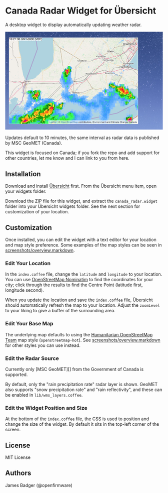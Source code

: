 # Canada Radar Widget for Übersicht

A desktop widget to display automatically updating weather radar.

![London, Ontario Weather Radar](screenshot.jpg)

Updates default to 10 minutes, the same interval as radar data is published by MSC GeoMET (Canada).

This widget is focused on Canada; if you fork the repo and add support for other countries, let me know and I can link to you from here.

## Installation

Download and install [Übersicht][] first. From the Übersicht menu item, open your widgets folder.

Download the ZIP file for this widget, and extract the `canada_radar.widget` folder into your Übersicht widgets folder. See the next section for customization of your location.

## Customization

Once installed, you can edit the widget with a text editor for your location and map style preference. Some examples of the map styles can be seen in [screenshots/overview.markdown](screenshots/overview.markdown).

### Edit Your Location

In the `index.coffee` file, change the `latitude` and `longitude` to your location. You can use [OpenStreetMap Nominatim][Nominatim] to find the coordinates for your city; click through the results to find the Centre Point (latitude first, longitude second).

When you update the location and save the `index.coffee` file, Übersicht should automatically refresh the map to your location. Adjust the `zoomLevel` to your liking to give a buffer of the surrounding area.

### Edit Your Base Map

The underlying map defaults to using the [Humanitarian OpenStreetMap Team][HOT] map style (`openstreetmap-hot`). See [screenshots/overview.markdown](screenshots/overview.markdown) for other styles you can use instead.

### Edit the Radar Source

Currently only [MSC GeoMET][] from the Government of Canada is supported.

By default, only the "rain precipitation rate" radar layer is shown. GeoMET also supports "snow precipitation rate" and "rain reflectivity", and these can be enabled in `lib/wms_layers.coffee`.

### Edit the Widget Position and Size

At the bottom of the `index.coffee` file, the CSS is used to position and change the size of the widget. By default it sits in the top-left corner of the screen.

## License

MIT License

## Authors

James Badger (@openfirmware)

[GeoMET]: https://www.canada.ca/en/environment-climate-change/services/weather-general-tools-resources/weather-tools-specialized-data/geospatial-web-services.html
[HOT]: https://www.hotosm.org
[Nominatim]: https://nominatim.openstreetmap.org
[Übersicht]: http://tracesof.net/uebersicht/
